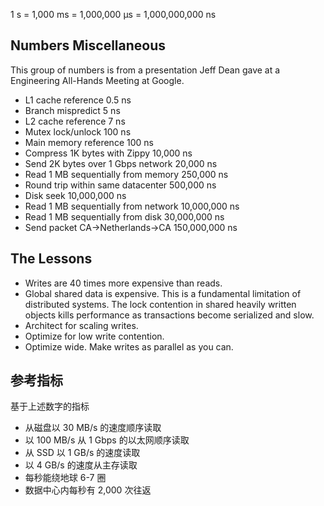 1 s = 1,000 ms = 1,000,000 μs = 1,000,000,000 ns

## Numbers Miscellaneous

This group of numbers is from a presentation Jeff Dean gave at a Engineering All-Hands Meeting at Google.

- L1 cache reference 0.5 ns
- Branch mispredict 5 ns
- L2 cache reference 7 ns
- Mutex lock/unlock 100 ns
- Main memory reference 100 ns
- Compress 1K bytes with Zippy 10,000 ns
- Send 2K bytes over 1 Gbps network 20,000 ns
- Read 1 MB sequentially from memory 250,000 ns
- Round trip within same datacenter 500,000 ns
- Disk seek 10,000,000 ns
- Read 1 MB sequentially from network 10,000,000 ns
- Read 1 MB sequentially from disk 30,000,000 ns
- Send packet CA->Netherlands->CA 150,000,000 ns

## The Lessons

- Writes are 40 times more expensive than reads.
- Global shared data is expensive. This is a fundamental limitation of distributed systems. The lock contention in shared heavily written objects kills performance as transactions become serialized and slow.
- Architect for scaling writes.
- Optimize for low write contention.
- Optimize wide. Make writes as parallel as you can.

## 参考指标

基于上述数字的指标

- 从磁盘以 30 MB/s 的速度顺序读取
- 以 100 MB/s 从 1 Gbps 的以太网顺序读取
- 从 SSD 以 1 GB/s 的速度读取
- 以 4 GB/s 的速度从主存读取
- 每秒能绕地球 6-7 圈
- 数据中心内每秒有 2,000 次往返